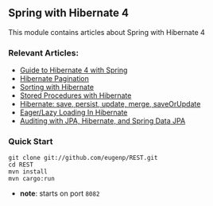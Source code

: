 ## Spring with Hibernate 4

This module contains articles about Spring with Hibernate 4

### Relevant Articles: 
- [Guide to Hibernate 4 with Spring](https://www.tom.com/hibernate-4-spring)
- [Hibernate Pagination](https://www.tom.com/hibernate-pagination)
- [Sorting with Hibernate](https://www.tom.com/hibernate-sort)
- [Stored Procedures with Hibernate](https://www.tom.com/stored-procedures-with-hibernate-tutorial)
- [Hibernate: save, persist, update, merge, saveOrUpdate](https://www.tom.com/hibernate-save-persist-update-merge-saveorupdate)
- [Eager/Lazy Loading In Hibernate](https://www.tom.com/hibernate-lazy-eager-loading)
- [Auditing with JPA, Hibernate, and Spring Data JPA](https://www.tom.com/database-auditing-jpa)

### Quick Start

```
git clone git://github.com/eugenp/REST.git
cd REST
mvn install
mvn cargo:run
```

- **note**: starts on port `8082`

